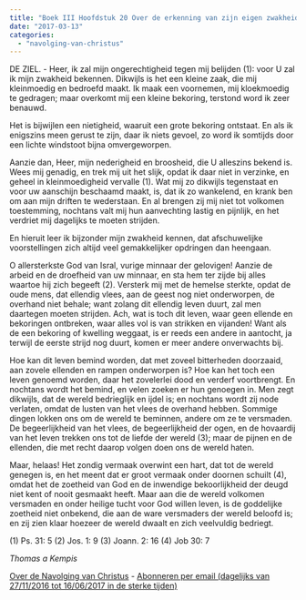 ```yaml
---
title: "Boek III Hoofdstuk 20 Over de erkenning van zijn eigen zwakheid en over de ellende van dit leven"
date: "2017-03-13"
categories: 
  - "navolging-van-christus"
---
```


DE ZIEL. - Heer, ik zal mijn ongerechtigheid tegen mij belijden (1): voor U zal ik mijn zwakheid bekennen. Dikwijls is het een kleine zaak, die mij kleinmoedig en bedroefd maakt. Ik maak een voornemen, mij kloekmoedig te gedragen; maar overkomt mij een kleine bekoring, terstond word ik zeer benauwd.

Het is bijwijlen een nietigheid, waaruit een grote bekoring ontstaat. En als ik enigszins meen gerust te zijn, daar ik niets gevoel, zo word ik somtijds door een lichte windstoot bijna omvergeworpen.

Aanzie dan, Heer, mijn nederigheid en broosheid, die U alleszins bekend is. Wees mij genadig, en trek mij uit het slijk, opdat ik daar niet in verzinke, en geheel in kleinmoedigheid vervalle (1). Wat mij zo dikwijls tegenstaat en voor uw aanschijn beschaamd maakt, is, dat ik zo wankelend, en krank ben om aan mijn driften te wederstaan. En al brengen zij mij niet tot volkomen toestemming, nochtans valt mij hun aanvechting lastig en pijnlijk, en het verdriet mij dagelijks te moeten strijden.

En hieruit leer ik bijzonder mijn zwakheid kennen, dat afschuwelijke voorstellingen zich altijd veel gemakkelijker opdringen dan heengaan.

O allersterkste God van Isral, vurige minnaar der gelovigen! Aanzie de arbeid en de droefheid van uw minnaar, en sta hem ter zijde bij alles waartoe hij zich begeeft (2). Versterk mij met de hemelse sterkte, opdat de oude mens, dat ellendig vlees, aan de geest nog niet onderworpen, de overhand niet behale; want zolang dit ellendig leven duurt, zal men daartegen moeten strijden. Ach, wat is toch dit leven, waar geen ellende en bekoringen ontbreken, waar alles vol is van strikken en vijanden! Want als de een bekoring of kwelling weggaat, is er reeds een andere in aantocht, ja terwijl de eerste strijd nog duurt, komen er meer andere onverwachts bij.

Hoe kan dit leven bemind worden, dat met zoveel bitterheden doorzaaid, aan zovele ellenden en rampen onderworpen is? Hoe kan het toch een leven genoemd worden, daar het zovelerlei dood en verderf voortbrengt. En nochtans wordt het bemind, en velen zoeken er hun genoegen in. Men zegt dikwijls, dat de wereld bedrieglijk en ijdel is; en nochtans wordt zij node verlaten, omdat de lusten van het vlees de overhand hebben. Sommige dingen lokken ons om de wereld te beminnen, andere om ze te versmaden. De begeerlijkheid van het vlees, de begeerlijkheid der ogen, en de hovaardij van het leven trekken ons tot de liefde der wereld (3); maar de pijnen en de ellenden, die met recht daarop volgen doen ons de wereld haten.

Maar, helaas! Het zondig vermaak overwint een hart, dat tot de wereld genegen is, en het meent dat er groot vermaak onder doornen schuilt (4), omdat het de zoetheid van God en de inwendige bekoorlijkheid der deugd niet kent of nooit gesmaakt heeft. Maar aan die de wereld volkomen versmaden en onder heilige tucht voor God willen leven, is de goddelijke zoetheid niet onbekend, die aan de ware versmaders der wereld beloofd is; en zij zien klaar hoezeer de wereld dwaalt en zich veelvuldig bedriegt.

(1) Ps. 31: 5 (2) Jos. 1: 9 (3) Joann. 2: 16 (4) Job 30: 7

_Thomas a Kempis_

[Over de Navolging van Christus](/blog/de-navolging-van-christus-in-de-sterke-tijden/) - [Abonneren per email (dagelijks van 27/11/2016 tot 16/06/2017 in de sterke tijden)](http://eepurl.com/cg9VGT)
